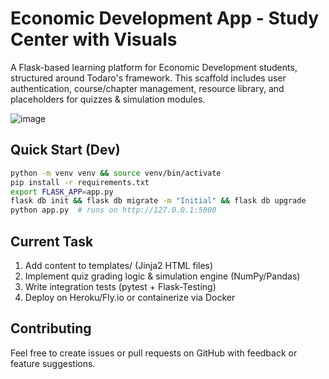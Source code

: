 # Economic Development App - Study Center with Visuals

A Flask-based learning platform for Economic Development students, structured around Todaro's framework. This scaffold includes user authentication, course/chapter management, resource library, and placeholders for quizzes & simulation modules.

![image](https://github.com/user-attachments/assets/ea2153e6-e7b0-440c-8839-a75f784c8fca)
## Quick Start (Dev)

```bash
python -m venv venv && source venv/bin/activate
pip install -r requirements.txt
export FLASK_APP=app.py
flask db init && flask db migrate -m "Initial" && flask db upgrade
python app.py  # runs on http://127.0.0.1:5000
```

## Current Task
1. Add content to templates/ (Jinja2 HTML files) 
2. Implement quiz grading logic & simulation engine (NumPy/Pandas)
3. Write integration tests (pytest + Flask-Testing)
4. Deploy on Heroku/Fly.io or containerize via Docker

## Contributing
Feel free to create issues or pull requests on GitHub with feedback or feature suggestions.


